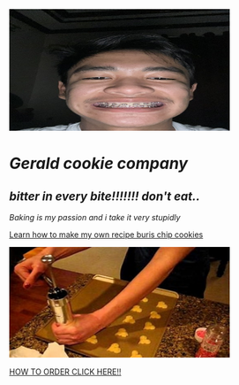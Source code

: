 <!DOCTYPE html>

<html>

<head>
<title> Gerald Company Home Page </title>
<meta name="decription" content="Gerald Company Is The Best">
</head>
           <body>
           <img src="Gerald.jpg" width="400" height="220" alt="Gerald cookie company logo">
           <h1><i>Gerald cookie company</h1>
    <section>
       <h2>bitter in every bite!!!!!!! don't eat..</h2>
       <p>Baking is my passion and i take it very stupidly</p></i>
    </section>
      <a href="recipe.html">Learn how to make my own recipe buris chip cookies</a>
      <p><img src="th.jpg" controls type="th/jpg" width="400" height="200">
      <p><a href="order form.html"> HOW TO ORDER CLICK HERE!!</a></p>
          </body>
</html>

